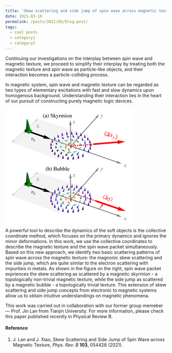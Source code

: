 ```yaml
---
title: 'Skew scattering and side jump of spin wave across magnetic texture'
date: 2021-03-16
permalink: /posts/2021/03/blog-post/
tags:
  - cool posts
  - category1
  - category2
---
```


Continuing our investigations on the interplay between spin wave and magnetic texture, we proceed to simplify their interplay by treating both the magnetic texture and spin wave as particle-like objects, and their interaction becomes a particle-colliding process.

In magnetic system, spin wave and magnetic texture can be regarded as two types of elementary excitations with fast and slow dynamics upon homogenous background. Understanding their interaction lies in the heart of our pursuit of constructing purely magnetic logic devices.


![Alt text {caption = Screen Shot 2021-03-16 at 12.19.27 PM}](/files/news_images/screen-shot-2021-03-16-at_med.png)

A powerful tool to describe the dynamics of the soft objects is the collective coordinate method, which focuses on the primary dynamics and ignores the minor deformations. In this work, we use the collective coordinates to describe the magnetic texture and the spin wave packet simultaneously. Based on this new approach, we identify two basic scattering patterns of spin wave across the magnetic texture: the magnonic skew scattering and the side jump, which are quite similar to the electron scattering with impurities in metals. As shown in the figure on the right,  spin wave packet expriences the skew scattering as scattered by a magnetic skyrmion - a topologically non-trivial magnetic texture, while the side jump as scattered by a magnetic bubble - a topologically trivial texture. This extension of skew scattering and side jump concepts from electronic to magnetic systems allow us to obtain intuitive understandings on magnetic phenomena.

This work was carried out in collaboration with our former group memeber — Prof. Jin Lan from Tianjin University. For more information, please check this paper published recently in Physical Review B. 

#### Reference
1. J. Lan and J. Xiao, Skew Scattering and Side Jump of Spin Wave across Magnetic Texture, _Phys. Rev. B_ __103__, 054428 (2021).